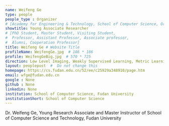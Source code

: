 ```yaml
---
name: Weifeng Ge
type: people
people_type : Organizer
# [Academy for Engineering & Technology, School of Computer Science, Organizer
showtitle: Young Associate Researcher
# [PhD Student, Master Student, Visiting Student,
#  Professor, Assistant Professor, Associate professor,
#  Alumni, Cooperation Professor]
title: Weifeng Ge # Website Title
profileName: WeifengGe.jpg  # 186 * 186
profile: WeifengGeBig.jpg  # 570 * 725
direction: Low Level Imaging, Weakly Supervised Learning, Metric Learning, Transfer Learning
layout: peoplepost  #  Do not change this
homepage: https://cs.fudan.edu.cn/52/ee/c25929a348910/page.htm
email: wfge@fudan.edu.cn
google : None
github : None
linkedin: None
institution: School of Computer Science, Fudan University
institutionShort: School of Computer Science
---
```


Dr. Weifeng Ge, Young Research Associate and Master Instructor  of School of Computer Science and Technology, Fudan University
